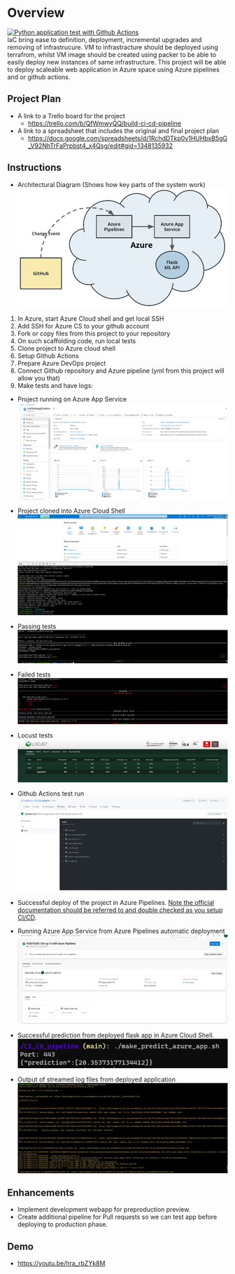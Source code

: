 # Overview
[![Python application test with Github Actions](https://github.com/vradicevic/CI_CD_pipeline/actions/workflows/pythonapp.yml/badge.svg)](https://github.com/vradicevic/CI_CD_pipeline/actions/workflows/pythonapp.yml)  
IaC bring ease to definition, deployment, incremental upgrades and removing of infrastrucure. VM to infrastracture should be deployed using terrafrom, whilst VM image should be created using packer to be able to easily deploy new instances of same infrastructure. This project will be able to deploy scaleable web application in Azure space using  Azure pipelines and or github actions.

## Project Plan


* A link to a Trello board for the project
    - https://trello.com/b/QfWmwyQQ/build-ci-cd-pipeline
* A link to a spreadsheet that includes the original and final project plan
    - https://docs.google.com/spreadsheets/d/1RchdDTkp0v1HUHbxB5gG_V92NhTrFaPrpbst4_x4Qsg/edit#gid=1348135932

## Instructions

* Architectural Diagram (Shows how key parts of the system work)
![image](pictures/architecture.png)


1. In Azure, start Azure Cloud shell and get local SSH
2. Add SSH for Azure CS to your github account
2. Fork or copy files from this project to your repository
3. On such scaffolding code, run local tests
4. Clone project to Azure cloud shell
5. Setup Github Actions
7. Prepare Azure DevOps project
8. Connect Github repository and Azure pipeline (yml from this project will allow you that)
9. Make tests and have logs:

* Project running on Azure App Service
![image](pictures/projectrunning.PNG)

* Project cloned into Azure Cloud Shell
![image](pictures/Azurecloudshellgitclone.PNG)

* Passing tests
![image](pictures/alltestpassed.PNG)

* Failed tests
![image](pictures/failtest.PNG)

* Locust tests
![image](pictures/locust.PNG)

* Github Actions test run
![image](pictures/githubactions.PNG)

* Successful deploy of the project in Azure Pipelines.  [Note the official documentation should be referred to and double checked as you setup CI/CD](https://docs.microsoft.com/en-us/azure/devops/pipelines/ecosystems/python-webapp?view=azure-devops).

* Running Azure App Service from Azure Pipelines automatic deployment
![image](pictures/azurepipelines.PNG)

* Successful prediction from deployed flask app in Azure Cloud Shell.
![image](pictures/prediction.PNG)

* Output of streamed log files from deployed application
![image](pictures/logtail.PNG)

## Enhancements

* Implement development webapp for preproduction preview.
* Create additional pipeline for Pull requests so we can test app before deploying to production phase.

## Demo 


* https://youtu.be/hra_rbZYk8M

